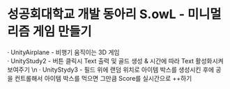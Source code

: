 # 성공회대학교 개발 동아리 S.owL - 미니멀리즘 게임 만들기
· UnityAirplane - 비행기 움직이는 3D 게임
\
· UnityStudy2 - 버튼 클릭시 Text 출력 및 골드 생성 & 시간에 따라 Text 활성화시켜 보여주기
\n
· UnityStydy3 - 필드 위에 랜덤 위치로 아이템 박스를 생성시킨 후에 공을 컨트롤해서 아이템 박스를 먹으면 그만큼 Score를 실시간으로 ++하기
